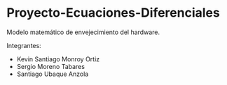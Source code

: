 # Proyecto-Ecuaciones-Diferenciales
Modelo matemático de envejecimiento del hardware.

Integrantes: 
- Kevin Santiago Monroy Ortiz
- Sergio Moreno Tabares
- Santiago Ubaque Anzola
